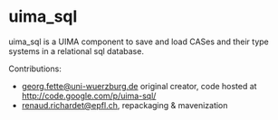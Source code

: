 uima_sql
========

uima_sql is a UIMA component to save and load CASes and their type systems in a relational sql database.

Contributions:

* georg.fette@uni-wuerzburg.de original creator, code hosted at http://code.google.com/p/uima-sql/
* renaud.richardet@epfl.ch, repackaging & mavenization
